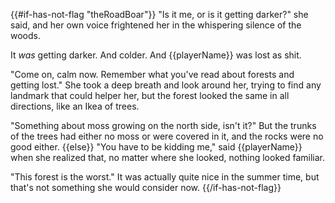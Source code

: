 {{#if-has-not-flag "theRoadBoar"}}
"Is it me, or is it getting darker?" she said, and her own voice frightened her in the whispering silence of the woods.

It _was_ getting darker. And colder. And {{playerName}} was lost as shit.

"Come on, calm now. Remember what you've read about forests and getting lost." She took a deep breath and look around her, trying to find any landmark that could helper her, but the forest looked the same in all directions, like an Ikea of trees.

"Something about moss growing on the north side, isn't it?" But the trunks of the trees had either no moss or were covered in it, and the rocks were no good either.
{{else}}
"You have to be kidding me," said {{playerName}} when she realized that, no matter where she looked, nothing looked familiar.

"This forest is the worst." It was actually quite nice in the summer time, but that's not something she would consider now.
{{/if-has-not-flag}}
